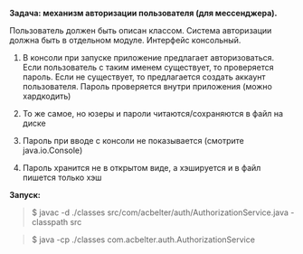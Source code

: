 **Задача: механизм авторизации пользователя (для мессенджера).**

Пользователь должен быть описан классом. Система авторизации должна быть в отдельном модуле. Интерфейс консольный.

1. В консоли при запуске приложение предлагает авторизоваться. Если пользователь с таким именем существует, то проверяется пароль. 
Если не существует, то предлагается создать аккаунт пользователя. Пароль проверяется внутри приложения (можно хардкодить)

2. То же самое, но юзеры и пароли читаются/сохраняются в файл на диске

3. Пароль при вводе с консоли не показывается (смотрите java.io.Console)

4. Пароль хранится не в открытом виде, а хэшируется и в файл пишется только хэш

**Запуск:**
> $ javac -d ./classes src/com/acbelter/auth/AuthorizationService.java -classpath src

> $ java -cp ./classes com.acbelter.auth.AuthorizationService